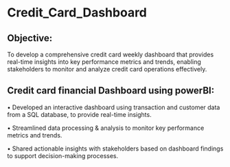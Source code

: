 # Credit_Card_Dashboard

Objective:
----------
To develop a comprehensive credit card weekly dashboard that provides real-time insights into key performance metrics and trends, enabling stakeholders to monitor and analyze credit card operations effectively.

Credit card financial Dashboard using powerBI:
-----------------------------------------------

• Developed an interactive dashboard using transaction and customer data from a SQL database, to provide real-time insights.

• Streamlined data processing & analysis to monitor key performance metrics and trends.

• Shared actionable insights with stakeholders based on dashboard findings to support decision-making processes.
